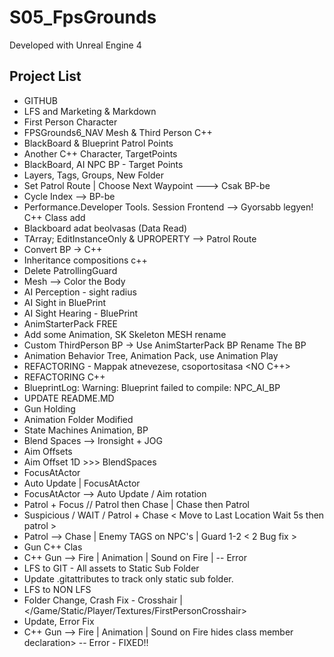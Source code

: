 # S05_FpsGrounds

Developed with Unreal Engine 4

## Project List
 * GITHUB 
 * LFS and Marketing & Markdown
 * First Person Character
 * FPSGrounds6_NAV Mesh & Third Person C++
 * BlackBoard & Blueprint Patrol Points
 * Another C++ Character, TargetPoints
 * BlackBoard, AI NPC BP - Target Points
 * Layers, Tags, Groups, New Folder
 * Set Patrol Route | Choose Next Waypoint ---> Csak BP-be
 * Cycle Index --> BP-be
 * Performance.Developer Tools. Session Frontend --> Gyorsabb legyen! C++ Class add
 * Blackboard adat beolvasas (Data Read)
 * TArray; EditInstanceOnly & UPROPERTY --> Patrol Route
 * Convert BP -> C++
 * Inheritance compositions c++
 * Delete PatrollingGuard <nincs ra szukseg>
 * Mesh --> Color the Body
 * AI Perception - sight radius
 * AI Sight in BluePrint
 * AI Sight Hearing - BluePrint
 * AnimStarterPack FREE
 * Add some Animation, SK Skeleton MESH rename
 * Custom ThirdPerson BP -> Use AnimStarterPack BP Rename The BP <Unreal CrasHH>
 * Animation Behavior Tree, Animation Pack, use Animation Play
 * REFACTORING - Mappak atnevezese, csoportositasa <NO C++>
 * REFACTORING C++
 * BlueprintLog: Warning: Blueprint failed to compile:  NPC_AI_BP <COMPILE ERROR>
 * UPDATE README.MD
 * Gun Holding <beta>
 * Animation Folder Modified
 * State Machines Animation, BP
 * Blend Spaces --> Ironsight + JOG
 * Aim Offsets
 * Aim Offset 1D >>> BlendSpaces
 * FocusAtActor
 * Auto Update | FocusAtActor
 * FocusAtActor --> Auto Update / Aim rotation
 * Patrol + Focus // Patrol then Chase | Chase then Patrol <if out of range Patrol back>
 * Suspicious / WAIT / Patrol + Chase < Move to Last Location Wait 5s then patrol >
 * Patrol --> Chase | Enemy TAGS on NPC's | Guard 1-2 < 2 Bug fix >
 * Gun C++ Clas
 * C++ Gun --> Fire <work> | Animation <NOT work> | Sound on Fire <work> | <hides class member declaration> -- Error 
 * LFS to GIT - All assets to Static Sub Folder
 * Update .gitattributes to track only static sub folder.
 * LFS to NON LFS
 * Folder Change, Crash Fix - Crosshair | </Game/Static/Player/Textures/FirstPersonCrosshair>
 * Update, Error Fix
 * C++ Gun --> Fire <work> | Animation <work> | Sound on Fire <work> hides class member declaration> -- Error - FIXED!!
